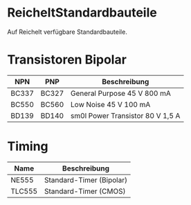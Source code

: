 # ReicheltStandardbauteile
 Auf Reichelt verfügbare Standardbauteile.
 
# Transistoren Bipolar

| NPN | PNP | Beschreibung |
| --- | --- | --- |
| BC337 | BC327 | General Purpose 45 V 800 mA |
| BC550 | BC560 | Low Noise 45 V 100 mA |
| BD139 | BD140 | sm0l Power Transistor 80 V 1,5 A |

# Timing
| Name | Beschreibung |
| --- | --- |
| NE555 | Standard-Timer (Bipolar) |
| TLC555 | Standard-Timer (CMOS) |
